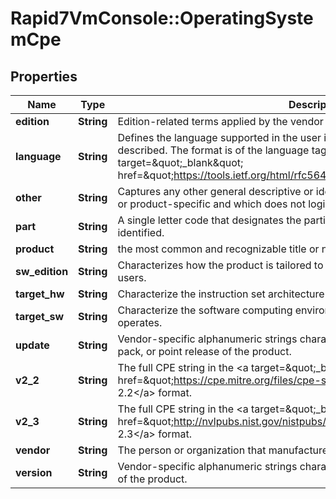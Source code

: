 # Rapid7VmConsole::OperatingSystemCpe

## Properties
Name | Type | Description | Notes
------------ | ------------- | ------------- | -------------
**edition** | **String** | Edition-related terms applied by the vendor to the product.  | [optional] 
**language** | **String** | Defines the language supported in the user interface of the product being described. The format is of the language tag adheres to &lt;a target&#x3D;\&quot;_blank\&quot; href&#x3D;\&quot;https://tools.ietf.org/html/rfc5646\&quot;&gt;RFC5646&lt;/a&gt;. | [optional] 
**other** | **String** | Captures any other general descriptive or identifying information which is vendor- or product-specific and which does not logically fit in any other attribute value.  | [optional] 
**part** | **String** | A single letter code that designates the particular platform part that is being identified. | 
**product** | **String** | the most common and recognizable title or name of the product. | [optional] 
**sw_edition** | **String** | Characterizes how the product is tailored to a particular market or class of end users.  | [optional] 
**target_hw** | **String** | Characterize the instruction set architecture on which the product operates.  | [optional] 
**target_sw** | **String** | Characterize the software computing environment within which the product operates. | [optional] 
**update** | **String** | Vendor-specific alphanumeric strings characterizing the particular update, service pack, or point release of the product. | [optional] 
**v2_2** | **String** | The full CPE string in the &lt;a target&#x3D;\&quot;_blank\&quot; href&#x3D;\&quot;https://cpe.mitre.org/files/cpe-specification_2.2.pdf\&quot;&gt;CPE 2.2&lt;/a&gt; format. | [optional] 
**v2_3** | **String** | The full CPE string in the &lt;a target&#x3D;\&quot;_blank\&quot; href&#x3D;\&quot;http://nvlpubs.nist.gov/nistpubs/Legacy/IR/nistir7695.pdf\&quot;&gt;CPE 2.3&lt;/a&gt; format. | [optional] 
**vendor** | **String** | The person or organization that manufactured or created the product. | [optional] 
**version** | **String** | Vendor-specific alphanumeric strings characterizing the particular release version of the product. | [optional] 


